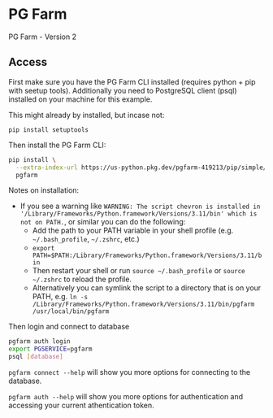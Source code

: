# PG Farm
PG Farm - Version 2


## Access

First make sure you have the PG Farm CLI installed (requires python + pip with seetup tools).  Additionally you need to PostgreSQL client (psql) installed on your machine for this example.

This might already by installed, but incase not:
```
pip install setuptools
```

Then install the PG Farm CLI:

```bash
pip install \
  --extra-index-url https://us-python.pkg.dev/pgfarm-419213/pip/simple/ \
  pgfarm
```

Notes on installation:
  - If you see a warning like `WARNING: The script chevron is installed in '/Library/Frameworks/Python.framework/Versions/3.11/bin' which is not on PATH.`, or similar you can do the following:
    - Add the path to your PATH variable in your shell profile (e.g. `~/.bash_profile`, `~/.zshrc`, etc.)
    - `export PATH=$PATH:/Library/Frameworks/Python.framework/Versions/3.11/bin`
    - Then restart your shell or run `source ~/.bash_profile` or `source ~/.zshrc` to reload the profile.
    - Alternatively you can symlink the script to a directory that is on your PATH, e.g. `ln -s /Library/Frameworks/Python.framework/Versions/3.11/bin/pgfarm /usr/local/bin/pgfarm`



Then login and connect to database

```bash
pgfarm auth login
export PGSERVICE=pgfarm
psql [database]
```

`pgfarm connect --help` will show you more options for connecting to the database.

`pgfarm auth --help` will show you more options for authentication and accessing your current athentication token.